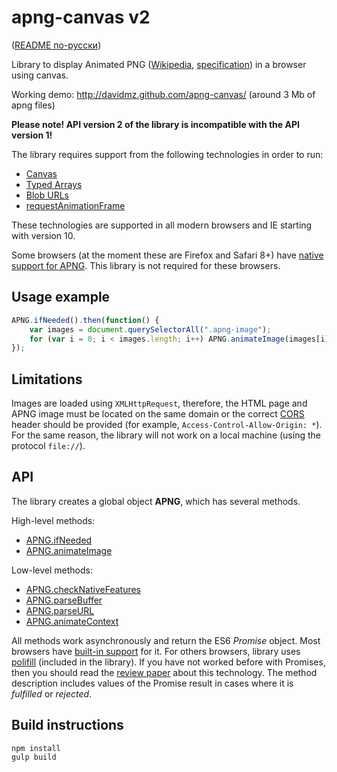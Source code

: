 apng-canvas v2
==============

([README по-русски](https://github.com/davidmz/apng-canvas/blob/master/README_RU.md))

Library to display Animated PNG ([Wikipedia](http://en.wikipedia.org/wiki/APNG), [specification](https://wiki.mozilla.org/APNG_Specification)) in a browser using canvas.

Working demo: http://davidmz.github.com/apng-canvas/ (around 3 Mb of apng files)

**Please note! API version 2 of the library is incompatible with the API version 1!**

The library requires support from the following technologies in order to run:

 * [Canvas](http://caniuse.com/#feat=canvas)
 * [Typed Arrays](http://caniuse.com/#feat=typedarrays)
 * [Blob URLs](http://caniuse.com/#feat=bloburls)
 * [requestAnimationFrame](http://caniuse.com/#feat=requestanimationframe)
 
These technologies are supported in all modern browsers and IE starting with version 10.


Some browsers (at the moment these are Firefox and Safari 8+) have [native support for APNG](http://caniuse.com/#feat=apng). 
This library is not required for these browsers.

Usage example
-----------

```javascript
APNG.ifNeeded().then(function() {
    var images = document.querySelectorAll(".apng-image");
    for (var i = 0; i < images.length; i++) APNG.animateImage(images[i]);
});
```

Limitations
-----------

Images are loaded using `XMLHttpRequest`, therefore, the HTML page and APNG image must be located on the same domain
or the correct [CORS](http://www.w3.org/TR/cors/ "Cross-Origin Resource Sharing") header should be provided
(for example, `Access-Control-Allow-Origin: *`).
For the same reason, the library will not work on a local machine (using the protocol `file://`).

API
-----------

The library creates a global object **APNG**, which has several methods.

High-level methods:

* [APNG.ifNeeded](API.md#user-content-apngifneededignorenativeapng-boolean)
* [APNG.animateImage](API.md#user-content-apnganimateimageimg-htmlimageelement)

Low-level methods:

* [APNG.checkNativeFeatures](API.md#user-content-apngchecknativefeatures)
* [APNG.parseBuffer](API.md#user-content-apngparsebufferdata-arraybuffer)
* [APNG.parseURL](API.md#user-content-apngparseurlurl-string)
* [APNG.animateContext](API.md#user-content-apnganimatecontexturl-string-canvasrenderingcontext2d-context)

All methods work asynchronously and return the ES6 *Promise* object. Most browsers have [built-in support](http://caniuse.com/#feat=promises) for it. 
For others browsers, library uses [polifill](https://github.com/jakearchibald/es6-promise) (included in the library).
If you have not worked before with Promises, then you should read the [review paper](http://www.html5rocks.com/en/tutorials/es6/promises/) about this technology. 
The method description includes values of the Promise result in cases where it is *fulfilled* or *rejected*.

Build instructions
-----------

    npm install
    gulp build